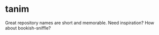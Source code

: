 # tanim
Great repository names are short and memorable. Need inspiration? How about bookish-sniffle?

